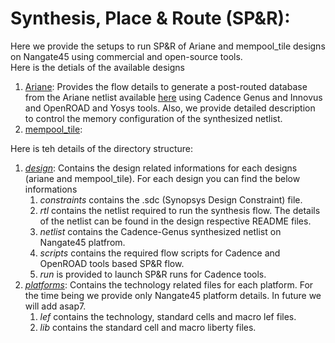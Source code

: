 # **Synthesis, Place \& Route (SP\&R):**
Here we provide the setups to run SP&R of Ariane and mempool_tile designs on Nangate45 using commercial and open-source tools.  
Here is the detials of the available designs
1. [Ariane](./designs/ariane/README.md): Provides the flow details to generate a post-routed database from the Ariane netlist available [here](https://github.com/lowRISC/ariane) using Cadence Genus and Innovus and OpenROAD and Yosys tools. Also, we provide detailed description to control the memory configuration of the synthesized netlist.  
2. [mempool_tile](./design/../designs/mempool_tile/README.md):
  
Here is teh details of the directory structure:
1. [*design*](./designs/): Contains the design related informations for each designs (ariane and mempool_tile). For each design you can find the below informations
   1. *constraints* contains the .sdc (Synopsys Design Constraint) file.
   2. *rtl* contains the netlist required to run the synthesis flow. The details of the netlist can be found in the design respective README files.
   3. *netlist* contains the Cadence-Genus synthesized netlist on Nangate45 platfrom.
   4. *scripts* contains the required flow scripts for Cadence and OpenROAD tools based SP\&R flow.
   5. *run* is provided to launch SP\&R runs for Cadence tools.
2. [*platforms*](./platforms/): Contains the technology related files for each platform. For the time being we provide only Nangate45 platform details. In future we will add asap7.
   1. *lef* contains the technology, standard cells and macro lef files.
   2. *lib* contains the standard cell and macro liberty files.